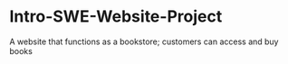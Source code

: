 # Intro-SWE-Website-Project
A website that functions as a bookstore; customers can access and buy books
